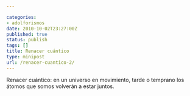 ```yaml
---

categories:
- adolforismos
date: 2010-10-02T23:27:00Z
published: true
status: publish
tags: []
title: Renacer cuántico
type: minipost
url: /renacer-cuantico-2/
---
```


Renacer cuántico: en un universo en movimiento, tarde o temprano los átomos que somos volverán a estar juntos.
